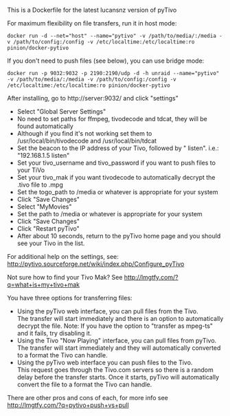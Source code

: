 This is a Dockerfile for the latest lucansnz version of pyTivo

For maximum flexibility on file transfers, run it in host mode:
```
docker run -d --net="host" --name="pytivo" -v /path/to/media/:/media -v /path/to/config:/config -v /etc/localtime:/etc/localtime:ro pinion/docker-pytivo

```

If you don't need to push files (see below), you can use bridge mode:
```
docker run -p 9032:9032 -p 2190:2190/udp -d -h unraid --name="pytivo" -v /path/to/media/:/media -v /path/to/config:/config -v /etc/localtime:/etc/localtime:ro pinion/docker-pytivo

```


After installing, go to http://server:9032/ and click "settings"
* Select "Global Server Settings"
* No need to set paths for ffmpeg, tivodecode and tdcat, they will be found automatically
* Although if you find it's not working set them to /usr/local/bin/tivodecode and /usr/local/bin/tdcat
* Set the beacon to the IP address of your Tivo, followed by " listen".  i.e.: "192.168.1.5 listen"
* Set your tivo_username and tivo_password if you want to push files to your TiVo
* Set your tivo_mak if you want tivodecode to automatically decrypt the .tivo file to .mpg
* Set the togo_path to /media or whatever is appropriate for your system
* Click "Save Changes"
* Select "MyMovies"
* Set the path to /media or whatever is appropriate for your system
* Click "Save Changes"
* Click "Restart pyTivo"
* After about 10 seconds, return to the pyTivo home page and you should see your Tivo in the list.

For additional help on the settings, see: http://pytivo.sourceforge.net/wiki/index.php/Configure_pyTivo

Not sure how to find your Tivo Mak? See http://lmgtfy.com/?q=what+is+my+tivo+mak

You have three options for transferring files:
* Using the pyTivo web interface, you can pull files from the Tivo.  
  The transfer will start immediately and there is an option to automatically decrypt the file.
  Note: If you have the option to "transfer as mpeg-ts" and it fails, try disabling it.
* Using the Tivo "Now Playing" interface, you can pull files from pyTivo.  
  The transfer will start immediately and they will automatically converted to a format the Tivo can handle.
* Using the pyTivo web interface you can push files to the Tivo.  
  This request goes through the Tivo.com servers so there is a random delay before the transfer starts.
  Once it starts, pyTivo will automatically convert the file to a format the Tivo can handle.

There are other pros and cons of each, for more info see http://lmgtfy.com/?q=pytivo+push+vs+pull


